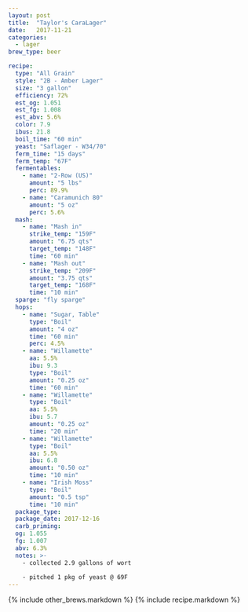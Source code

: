 ```yaml
---
layout: post
title:  "Taylor's CaraLager"
date:   2017-11-21
categories:
  - lager
brew_type: beer

recipe:
  type: "All Grain"
  style: "2B - Amber Lager"
  size: "3 gallon"
  efficiency: 72%
  est_og: 1.051
  est_fg: 1.008
  est_abv: 5.6%
  color: 7.9
  ibus: 21.8
  boil_time: "60 min"
  yeast: "Saflager - W34/70"
  ferm_time: "15 days"
  ferm_temp: "67F"
  fermentables: 
    - name: "2-Row (US)"
      amount: "5 lbs"
      perc: 89.9%
    - name: "Caramunich 80"
      amount: "5 oz"
      perc: 5.6%
  mash: 
    - name: "Mash in"
      strike_temp: "159F"
      amount: "6.75 qts"
      target_temp: "148F"
      time: "60 min"
    - name: "Mash out"
      strike_temp: "209F"
      amount: "3.75 qts"
      target_temp: "168F"
      time: "10 min"
  sparge: "fly sparge"
  hops:
    - name: "Sugar, Table"
      type: "Boil"
      amount: "4 oz"
      time: "60 min"
      perc: 4.5%
    - name: "Willamette"
      aa: 5.5%
      ibu: 9.3
      type: "Boil"
      amount: "0.25 oz"
      time: "60 min"
    - name: "Willamette"
      type: "Boil"
      aa: 5.5%
      ibu: 5.7
      amount: "0.25 oz"
      time: "20 min"
    - name: "Willamette"
      type: "Boil"
      aa: 5.5%
      ibu: 6.8
      amount: "0.50 oz"
      time: "10 min"
    - name: "Irish Moss"
      type: "Boil"
      amount: "0.5 tsp"
      time: "10 min"
  package_type: 
  package_date: 2017-12-16
  carb_priming: 
  og: 1.055
  fg: 1.007
  abv: 6.3%
  notes: >-
    - collected 2.9 gallons of wort
    
    - pitched 1 pkg of yeast @ 69F
---
```

{% include other_brews.markdown %}
{% include recipe.markdown %}
